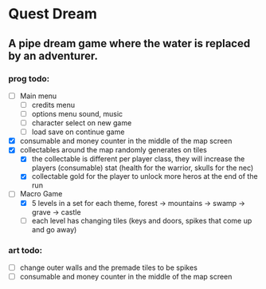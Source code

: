 # Quest Dream

## A pipe dream game where the water is replaced by an adventurer.



### prog todo:
- [ ] Main menu
   - [ ] credits menu
   - [ ] options menu sound, music
   - [ ] character select on new game
   - [ ] load save on continue game
- [x] consumable and money counter in the middle of the map screen
- [x] collectables around the map randomly generates on tiles
   - [x] the collectable is different per player class, they will increase the players (consumable) stat (health for the warrior, skulls for the nec)
   - [x] collectable gold for the player to unlock more heros at the end of the run
- [ ] Macro Game
   - [x] 5 levels in a set for each theme, forest -> mountains -> swamp -> grave -> castle
   - [ ] each level has changing tiles (keys and doors, spikes that come up and go away)

### art todo:
- [ ] change outer walls and the premade tiles to be spikes
- [ ] consumable and money counter in the middle of the map screen